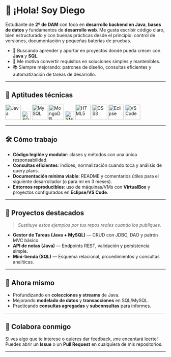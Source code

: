 # 👋 ¡Hola! Soy Diego

Estudiante de **2º de DAM** con foco en **desarrollo backend en Java**, **bases de datos** y fundamentos de **desarrollo web**. Me gusta escribir código claro, bien estructurado y con buenas prácticas desde el principio: control de versiones, documentación y pequeñas baterías de pruebas.

- 🚀 Buscando aprender y aportar en proyectos donde pueda crecer con **Java** y **SQL**.
- 🧩 Me motiva convertir requisitos en soluciones simples y mantenibles.
- 📚 Siempre mejorando: patrones de diseño, consultas eficientes y automatización de tareas de desarrollo.

---

## 🧠 Aptitudes técnicas

<p align="left">
  <!-- Lenguajes y datos -->
  <img src="https://cdn.jsdelivr.net/gh/devicons/devicon/icons/java/java-original.svg" alt="Java" title="Java" height="48" />
  <img src="https://img.shields.io/badge/SQL-%23007396.svg?style=for-the-badge&logo=database&logoColor=white" alt="SQL" title="SQL" height="28" />
  <img src="https://cdn.jsdelivr.net/gh/devicons/devicon/icons/mysql/mysql-original.svg" alt="MySQL" title="MySQL" height="48" />
  <img src="https://cdn.jsdelivr.net/gh/devicons/devicon/icons/mongodb/mongodb-original.svg" alt="MongoDB" title="MongoDB" height="48" />
  <img src="https://img.shields.io/badge/XML-8A2BE2?style=for-the-badge&logo=code&logoColor=white" alt="XML" title="XML" height="28" />

  <!-- Web -->
  <img src="https://cdn.jsdelivr.net/gh/devicons/devicon/icons/html5/html5-original.svg" alt="HTML5" title="HTML5" height="48" />
  <img src="https://cdn.jsdelivr.net/gh/devicons/devicon/icons/css3/css3-original.svg" alt="CSS3" title="CSS3" height="48" />

  <!-- IDEs y herramientas -->
  <img src="https://cdn.jsdelivr.net/gh/devicons/devicon/icons/eclipse/eclipse-original.svg" alt="Eclipse" title="Eclipse" height="48" />
  <img src="https://cdn.jsdelivr.net/gh/devicons/devicon/icons/vscode/vscode-original.svg" alt="VS Code" title="Visual Studio Code" height="48" />
</p>

---

## 🛠️ Cómo trabajo

- **Código legible y modular**: clases y métodos con una única responsabilidad.
- **Consultas eficientes**: índices, normalización cuando toca y análisis de query plans.
- **Documentación mínima viable**: README y comentarios útiles para el siguiente desarrollador (o para mí en 3 meses).
- **Entornos reproducibles**: uso de máquinas/VMs con **VirtualBox** y proyectos configurados en **Eclipse/VS Code**.

---

## 📌 Proyectos destacados

> *Sustituye estos ejemplos por tus repos reales cuando los publiques.*

- **Gestor de Tareas (Java + MySQL)** — CRUD con JDBC, DAO y patrón MVC básico.  
- **API de notas (Java)** — Endpoints REST, validación y persistencia simple.  
- **Mini-tienda (SQL)** — Esquema relacional, procedimientos y consultas analíticas.

---

## 🎯 Ahora mismo

- Profundizando en **colecciones y streams** de Java.
- Mejorando **modelado de datos** y **transacciones** en SQL/MySQL.
- Practicando **consultas agregadas** y **subconsultas** para informes.

---

## 🤝 Colabora conmigo

Si ves algo que te interese o quieres dar feedback, ¡me encantará leerte!  
Puedes abrir un **Issue** o un **Pull Request** en cualquiera de mis repositorios.

---
<!--
Sugerencia opcional: si quieres mostrar estadísticas automáticas,
reemplaza "TU_USUARIO" por tu usuario de GitHub y descomenta estos bloques.

[![GitHub Streak](https://streak-stats.demolab.com?user=TU_USUARIO&theme=default)](#)
[![Top Langs](https://github-readme-stats.vercel.app/api/top-langs/?username=TU_USUARIO&layout=compact)](#)
-->
